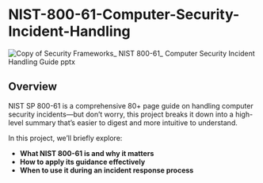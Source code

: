 # NIST-800-61-Computer-Security-Incident-Handling

![Copy of Security Frameworks_ NIST 800-61_ Computer Security Incident Handling Guide pptx](https://github.com/user-attachments/assets/8688e126-e811-4128-905b-47a32ccfbb48)

## Overview
NIST SP 800-61 is a comprehensive 80+ page guide on handling computer security incidents—but don’t worry, this project breaks it down into a high-level summary that’s easier to digest and more intuitive to understand.

In this project, we’ll briefly explore:
- **What NIST 800-61 is and why it matters**
- **How to apply its guidance effectively**
- **When to use it during an incident response process**


